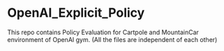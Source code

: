 # OpenAI_Explicit_Policy

This repo contains Policy Evaluation for Cartpole and MountainCar environment of OpenAI gym. (All the files are independent of each other)
